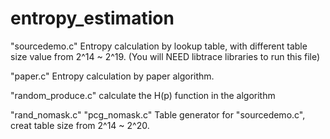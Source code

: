 # entropy_estimation

"sourcedemo.c"
Entropy calculation by lookup table, with different table size value from 2^14 ~ 2^19.
(You will NEED libtrace libraries to run this file)


"paper.c"
Entropy calculation by paper algorithm.


"random_produce.c"
calculate the H(p) function in the algorithm


"rand_nomask.c" "pcg_nomask.c"
Table generator for "sourcedemo.c", creat table size from 2^14 ~ 2^20.
